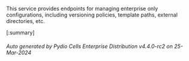 






This service provides endpoints for managing enterprise only configurations, including versioning policies, template paths, external directories, etc.

[:summary]

###### Auto generated by Pydio Cells Enterprise Distribution v4.4.0-rc2 on 25-Mar-2024
